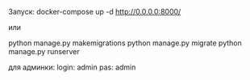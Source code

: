 Запуск:
docker-compose up -d
http://0.0.0.0:8000/

или 

python manage.py makemigrations
python manage.py migrate
python manage.py runserver


для админки:
login: admin
pas: admin